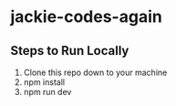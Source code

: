 # jackie-codes-again

## Steps to Run Locally

1. Clone this repo down to your machine
2. npm install
3. npm run dev
